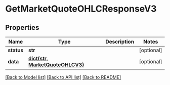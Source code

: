 # GetMarketQuoteOHLCResponseV3

## Properties
Name | Type | Description | Notes
------------ | ------------- | ------------- | -------------
**status** | **str** |  | [optional] 
**data** | [**dict(str, MarketQuoteOHLCV3)**](MarketQuoteOHLCV3.md) |  | [optional] 

[[Back to Model list]](../README.md#documentation-for-models) [[Back to API list]](../README.md#documentation-for-api-endpoints) [[Back to README]](../README.md)

